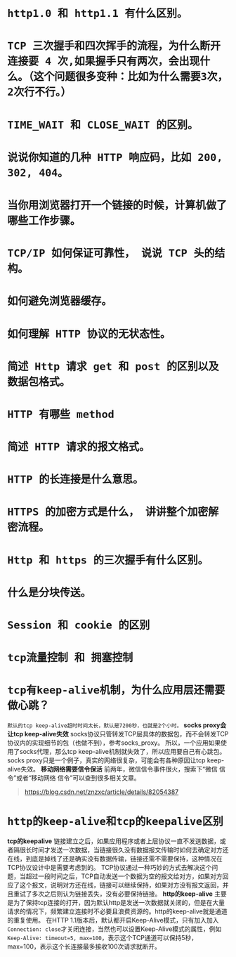 # `http1.0 和 http1.1 有什么区别。`

#  `TCP 三次握手和四次挥手的流程，为什么断开连接要 4 次,如果握手只有两次，会出现什么。（这个问题很多变种：比如为什么需要3次，2次行不行。）`

# `TIME_WAIT 和 CLOSE_WAIT 的区别。`

# `说说你知道的几种 HTTP 响应码，比如 200, 302, 404。`

# `当你用浏览器打开一个链接的时候，计算机做了哪些工作步骤。`

# `TCP/IP 如何保证可靠性， 说说 TCP 头的结构。`

# `如何避免浏览器缓存。`

# `如何理解 HTTP 协议的无状态性。`

# `简述 Http 请求 get 和 post 的区别以及数据包格式。`

# `HTTP 有哪些 method `

# `简述 HTTP 请求的报文格式。`

# `HTTP 的长连接是什么意思。`

# `HTTPS 的加密方式是什么， 讲讲整个加密解密流程。`

# `Http 和 https 的三次握手有什么区别。`

# `什么是分块传送。`

# `Session 和 cookie 的区别`

# `tcp流量控制 和 拥塞控制`
# `tcp有keep-alive机制，为什么应用层还需要做心跳？`
`默认的tcp keep-alive超时时间太长，默认是7200秒，也就是2个小时。`
**socks proxy会让tcp keep-alive失效**
socks协议只管转发TCP层具体的数据包，而不会转发TCP协议内的实现细节的包（也做不到），参考socks_proxy。
所以，一个应用如果使用了socks代理，那么tcp keep-alive机制就失效了，所以应用要自己有心跳包。socks proxy只是一个例子，真实的网络很复杂，可能会有各种原因让tcp keep-alive失效。
**移动网络需要信令保活**
前两年，微信信令事件很火，搜索下“微信 信令”或者“移动网络 信令”可以查到很多相关文章。
> https://blog.csdn.net/znzxc/article/details/82054387
# `http的keep-alive和tcp的keepalive区别`
**tcp的keepalive**
链接建立之后，如果应用程序或者上层协议一直不发送数据，或者隔很长时间才发送一次数据，当链接很久没有数据报文传输时如何去确定对方还在线，到底是掉线了还是确实没有数据传输，链接还需不需要保持，这种情况在TCP协议设计中是需要考虑到的。
TCP协议通过一种巧妙的方式去解决这个问题，当超过一段时间之后，TCP自动发送一个数据为空的报文给对方，如果对方回应了这个报文，说明对方还在线，链接可以继续保持，如果对方没有报文返回，并且重试了多次之后则认为链接丢失，没有必要保持链接。
**http的keep-alive**
主要是为了保持tcp连接的打开，因为默认http是发送一次数据就关闭的，但是在大量请求的情况下，频繁建立连接时不必要且浪费资源的。http的keep-alive就是通道的重复使用。
在HTTP 1.1版本后，默认都开启Keep-Alive模式，只有加入加入` Connection: close`才关闭连接，当然也可以设置Keep-Alive模式的属性，例如` Keep-Alive: timeout=5, max=100`，表示这个TCP通道可以保持5秒，max=100，表示这个长连接最多接收100次请求就断开。